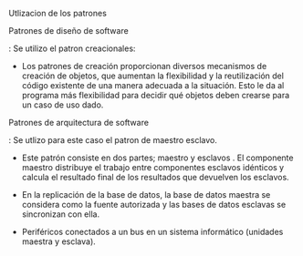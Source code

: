 Utlizacion de los patrones

Patrones de diseño de software

: Se utilizo el patron creacionales: 

- Los patrones de creación proporcionan diversos mecanismos de creación de objetos, que aumentan la flexibilidad y la reutilización del código existente de una manera adecuada a la situación. Esto le da al programa más flexibilidad para decidir qué objetos deben crearse para un caso de uso dado.

Patrones de arquitectura de software

: Se utlizo para este caso el patron de maestro esclavo.

- Este patrón consiste en dos partes; maestro y esclavos . El componente maestro distribuye el trabajo entre componentes esclavos idénticos y calcula el resultado final de los resultados que devuelven los esclavos.

- En la replicación de la base de datos, la base de datos maestra se considera como la fuente autorizada y las bases de datos esclavas se sincronizan con ella.
- Periféricos conectados a un bus en un sistema informático (unidades maestra y esclava).